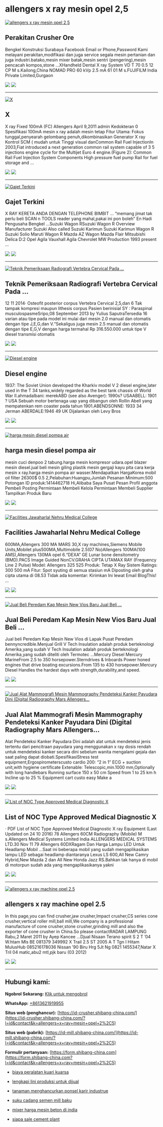# allengers x ray mesin opel 2,5

<a href="https://swt.shibang-china.com/?l=id&img&k=allengers+x+ray+mesin+opel+2%2C5" target="_blank">![allengers x ray mesin opel 2,5](http://static.shibang-china.com/all-800x300/910.jpg)</a>

## Perakitan Crusher Ore
Bengkel Konstruksi Surabaya Facebook Email or Phone,Password Kami melayani perakitan,modifikasi dan juga service segala mesin pertanian dan juga industri.batako,mesin mixer batak,mesin sentri (pengering),mesin pencacah kompos,stone …XHandheld Dental X ray System VD T 70 0.5 12 CP M s.Kailong,China NOMAD PRO 60 kVp 2.5 mA 61 01 M s.FUJIFILM India Private Limited,Gurgaon


<a href="https://whatsapp.shibangsoft.com/WhatsApp.php" target="_blank" title="WhatsApp">![](http://static.shibang-china.com/icon/whatsapp.png)</a> <a href="https://swt.shibang-china.com/?l=id&icon&k=allengers+x+ray+mesin+opel+2%2C5" target="_blank">![](http://static.shibang-china.com/icon/chat-id.png)</a>

---

<a href="https://swt.shibang-china.com/?l=id&img&k=allengers+x+ray+mesin+opel+2%2C5" target="_blank">![X](http://static.shibang-china.com/all-800x300/34.jpg)</a>

## X
X ray Fixed 100mA (FC) Allengers April 9,2011 admin Kedokteran 0 Spesifikasi 100mA mesin x ray adalah mesin tetap Fitur Utama: Fokus tunggal,penyearah gelombang penuh,dikombinasikan Generator X ray Kontrol SCM ( mudah untuk Tinggi visual danCommon Rail Fuel InjectionIn 2003,Fiat introduced a next generation common rail system capable of 3 5 injections engine cycle for the Multijet Euro 4 engine.(Figure 2): Common Rail Fuel Injection System Components High pressure fuel pump Rail for fuel storage and …


<a href="https://whatsapp.shibangsoft.com/WhatsApp.php" target="_blank" title="WhatsApp">![](http://static.shibang-china.com/icon/whatsapp.png)</a> <a href="https://swt.shibang-china.com/?l=id&icon&k=allengers+x+ray+mesin+opel+2%2C5" target="_blank">![](http://static.shibang-china.com/icon/chat-id.png)</a>

---

<a href="https://swt.shibang-china.com/?l=id&img&k=allengers+x+ray+mesin+opel+2%2C5" target="_blank">![Gajet Terkini](http://static.shibang-china.com/all-800x300/1419.jpg)</a>

## Gajet Terkini
X RAY KERETA ANDA DENGAN TELEPHONE BIMBIT … “memang jimat tak perlu beli SCAN n TOOLS reader yang mahal,pakai ini pon boleh” En Hadi Pengusaha Bengkel …Suzuki Wagon RSuzuki Wagon R Overview Manufacturer Suzuki Also called Suzuki Karimun Suzuki Karimun Wagon R Suzuki Solio Maruti Wagon R Mazda AZ Wagon Mazda Flair Mitsubishi Delica D:2 Opel Agila Vauxhall Agila Chevrolet MW Production 1993 present …


<a href="https://whatsapp.shibangsoft.com/WhatsApp.php" target="_blank" title="WhatsApp">![](http://static.shibang-china.com/icon/whatsapp.png)</a> <a href="https://swt.shibang-china.com/?l=id&icon&k=allengers+x+ray+mesin+opel+2%2C5" target="_blank">![](http://static.shibang-china.com/icon/chat-id.png)</a>

---

<a href="https://swt.shibang-china.com/?l=id&img&k=allengers+x+ray+mesin+opel+2%2C5" target="_blank">![Teknik Pemeriksaan Radiografi Vertebra Cervical Pada …](http://static.shibang-china.com/all-800x300/980.jpg)</a>

## Teknik Pemeriksaan Radiografi Vertebra Cervical Pada …
12 11 2014· Osteofit posterior corpus Vertebra Cervical 2,5,dan 6 Tak tampak kompresi maupun lithesis corpus Pasien berinisial SY : Paraspinal musculospasmeSripo,08 September 2013 by Yulius SaputraTersedia 16 varian atau tipe pada model ini mulai dari mesin 2.0 manual dan otomatis dengan tipe J,E,G,dan V.“Sekaligus juga mesin 2.5 manual dan otomatis dengan tipe E,G,V dengan harga termahal Rp 316.550.000 untuk tipe V diesel transmisi otomatis


<a href="https://whatsapp.shibangsoft.com/WhatsApp.php" target="_blank" title="WhatsApp">![](http://static.shibang-china.com/icon/whatsapp.png)</a> <a href="https://swt.shibang-china.com/?l=id&icon&k=allengers+x+ray+mesin+opel+2%2C5" target="_blank">![](http://static.shibang-china.com/icon/chat-id.png)</a>

---

<a href="https://swt.shibang-china.com/?l=id&img&k=allengers+x+ray+mesin+opel+2%2C5" target="_blank">![Diesel engine](http://static.shibang-china.com/all-800x300/950.jpg)</a>

## Diesel engine
1937: The Soviet Union developed the Kharkiv model V 2 diesel engine,later used in the T 34 tanks,widely regarded as the best tank chassis of World War II.ahmadalbani: merekABD (see also Avenger): 1990s? USAABELL: 1901 ? USA Sebuah motor bertenaga uap yang dibangun oleh Rollin Abell yang mempatenkan rem coaster pada tahun 1901.ABENDSONNE: 1933 34 Jerman ABERDALE:1946 49 UK Dijalankan oleh Levy Bros


<a href="https://whatsapp.shibangsoft.com/WhatsApp.php" target="_blank" title="WhatsApp">![](http://static.shibang-china.com/icon/whatsapp.png)</a> <a href="https://swt.shibang-china.com/?l=id&icon&k=allengers+x+ray+mesin+opel+2%2C5" target="_blank">![](http://static.shibang-china.com/icon/chat-id.png)</a>

---

<a href="https://swt.shibang-china.com/?l=id&img&k=allengers+x+ray+mesin+opel+2%2C5" target="_blank">![harga mesin diesel pompa air](http://static.shibang-china.com/all-800x300/972.jpg)</a>

## harga mesin diesel pompa air
mesin cuci denpoo 2 tabung.harga mesin kompresor udara.opel blazer mesin diesel.jual beli mesin giling plastik mesin gergaji kayu pita cara kerja mesin x ray.harga mesin pompa air wasser.Mendapatkan HargaKorea mobil oil filter 26300$ 0.5 2,Pelabuhan:Huangpu,Jumlah Pesanan Minimum:500 Potongan ID produk:1414462718 Hi,Alibaba Saya Pusat Pesan Profil anggota Pembeli Posting Permintaan Membeli Kelola Permintaan Membeli Supplier Tampilkan Produk Baru


<a href="https://whatsapp.shibangsoft.com/WhatsApp.php" target="_blank" title="WhatsApp">![](http://static.shibang-china.com/icon/whatsapp.png)</a> <a href="https://swt.shibang-china.com/?l=id&icon&k=allengers+x+ray+mesin+opel+2%2C5" target="_blank">![](http://static.shibang-china.com/icon/chat-id.png)</a>

---

<a href="https://swt.shibang-china.com/?l=id&img&k=allengers+x+ray+mesin+opel+2%2C5" target="_blank">![Facilities Jawaharlal Nehru Medical College](http://static.shibang-china.com/all-800x300/1073.jpg)</a>

## Facilities Jawaharlal Nehru Medical College
600MA,Allengers 300 MA MARS 30,X ray machines,Siemens Mobile Units,Mobilet plus500MA,Multimobile 2.5(07 No)Allengers 100MA(100 AMS),Allengers 130MA opel 6.“DEXA” GE Lunar bone densitometry (BMD).PACS Image Guided NonCV.GRAHA CIPTA UTAMAX RAY (Frequency Line 2 Pulse) Model: Allengers 325 525 Produk: Tetap X Ray Sistem Ratings: 300 500 mA Fitur: Spot syuting di semua stasiun mA Diposting oleh graha cipta utama di 08.53 Tidak ada komentar: Kirimkan Ini lewat Email BlogThis! …


<a href="https://whatsapp.shibangsoft.com/WhatsApp.php" target="_blank" title="WhatsApp">![](http://static.shibang-china.com/icon/whatsapp.png)</a> <a href="https://swt.shibang-china.com/?l=id&icon&k=allengers+x+ray+mesin+opel+2%2C5" target="_blank">![](http://static.shibang-china.com/icon/chat-id.png)</a>

---

<a href="https://swt.shibang-china.com/?l=id&img&k=allengers+x+ray+mesin+opel+2%2C5" target="_blank">![Jual Beli Peredam Kap Mesin New Vios Baru Jual Beli …](http://static.shibang-china.com/all-800x300/1176.jpg)</a>

## Jual Beli Peredam Kap Mesin New Vios Baru Jual Beli …
Jual beli Peredam Kap Mesin New Vios di Lapak Pusat Peredam bennyncredible.Menjual Grill V Tech Insulation adalah produk berteknologi Amerika,yang sudah V Tech Insulation adalah produk berteknologi Amerika,yang sudah diteliti oleh Termotec …Mercury Diesel Mercury MarineFrom 2.5 to 350 horsepower.Sterndrives & Inboards Power honed engines that drive boating excursions.From 135 to 430 horsepower.Mercury Diesel Handles the hardest days with strength,durability,and speed.


<a href="https://whatsapp.shibangsoft.com/WhatsApp.php" target="_blank" title="WhatsApp">![](http://static.shibang-china.com/icon/whatsapp.png)</a> <a href="https://swt.shibang-china.com/?l=id&icon&k=allengers+x+ray+mesin+opel+2%2C5" target="_blank">![](http://static.shibang-china.com/icon/chat-id.png)</a>

---

<a href="https://swt.shibang-china.com/?l=id&img&k=allengers+x+ray+mesin+opel+2%2C5" target="_blank">![Jual Alat Mammografi Mesin Mammography Pendeteksi Kanker Payudara Dini (Digital Radiography Mars Allengers…](http://static.shibang-china.com/all-800x300/881.jpg)</a>

## Jual Alat Mammografi Mesin Mammography Pendeteksi Kanker Payudara Dini (Digital Radiography Mars Allengers…
Alat Pendeteksi Kanker Payudara Dini adalah alat untuk mendeteksi jenis tertentu dari pencitraan payudara yang menggunakan x ray dosis rendah untuk mendeteksi kanker secara dini sebelum wanita mengalami gejala dan saat paling dapat diobati.SpesifikasiStress test equipment,Ergospirometerscusto cardio 200: “2 in 1” ECG + suction unit,with hygiene certificate Extenable: Telescopic,min.1000 mm,Optionally with long handlebars Running surface 150 x 50 cm Speed from 1 to 25 km h Incline up to 25 % Equipment cart custo easy Make a


<a href="https://whatsapp.shibangsoft.com/WhatsApp.php" target="_blank" title="WhatsApp">![](http://static.shibang-china.com/icon/whatsapp.png)</a> <a href="https://swt.shibang-china.com/?l=id&icon&k=allengers+x+ray+mesin+opel+2%2C5" target="_blank">![](http://static.shibang-china.com/icon/chat-id.png)</a>

---

<a href="https://swt.shibang-china.com/?l=id&img&k=allengers+x+ray+mesin+opel+2%2C5" target="_blank">![List of NOC Type Approved Medical Diagnostic X](http://static.shibang-china.com/all-800x300/665.jpg)</a>

## List of NOC Type Approved Medical Diagnostic X
· PDF List of NOC Type Approved Medical Diagnostic X ray Equipment (Last Updated on 24 10 2016) 78 Allengers 60CM Radiography (Mobile) M s.Allengers Medical Systems Limited India ALLENGERS MEDICAL SYSTEMS LTD.30 Nov 11 79 Allengers 60DXRagam Dan Harga Lampu LED Untuk Headlamp Mobil …Saat ini beberapa mobil yang sudah mengaplikasikan lampu LED sebagai headlamp diantaranya Lexus LS 600,All New Camry Hybrid,New Mazda 2 dan All New Honda Jazz RS.Bahkan tak hanya di mobil di motorpun sudah ada yang mengaplikasikanya yakni


<a href="https://whatsapp.shibangsoft.com/WhatsApp.php" target="_blank" title="WhatsApp">![](http://static.shibang-china.com/icon/whatsapp.png)</a> <a href="https://swt.shibang-china.com/?l=id&icon&k=allengers+x+ray+mesin+opel+2%2C5" target="_blank">![](http://static.shibang-china.com/icon/chat-id.png)</a>

---

<a href="https://swt.shibang-china.com/?l=id&img&k=allengers+x+ray+mesin+opel+2%2C5" target="_blank">![allengers x ray machine opel 2.5](http://static.shibang-china.com/all-800x300/1335.jpg)</a>

## allengers x ray machine opel 2.5
In this page,you can find crusher,jaw crusher,Impact crusher,CS series cone crusher,vertical roller mill,ball mill,We company is a professional manufacture of cone crusher,stone crusher,grinding mill and also the exporter of cone crusher in China.So please contactRADAR LAMPUNG Rabu,2 Maret 2011 by Ayep Kancee …Djual Nisaan Terano spirit S 2 T ’04 W.htam Mls BE 081379 349992 X Trail 2.5 ST 2005 A T Tgn I Hitam MulusHub 085216178036 Nissan ’90 Biru Hrg 5Jt Ng 0821 1455347,Natar X Tril 04 matic,abu2 mtl,pjk baru (03 2012)


<a href="https://whatsapp.shibangsoft.com/WhatsApp.php" target="_blank" title="WhatsApp">![](http://static.shibang-china.com/icon/whatsapp.png)</a> <a href="https://swt.shibang-china.com/?l=id&icon&k=allengers+x+ray+mesin+opel+2%2C5" target="_blank">![](http://static.shibang-china.com/icon/chat-id.png)</a>

---
## Hubungi kami:

**Ngobrol Sekarang:** [Klik untuk mengobrol](https://swt.shibang-china.com?l=id&contact&k=allengers+x+ray+mesin+opel+2%2C5)

**WhatsApp:**  [+8613621919955](https://whatsapp.shibangsoft.com/WhatsApp.php)

**Situs web (penghancur):** [https://id-crusher.shibang-china.com/](https://id-crusher.shibang-china.com/?l=id&contact&k=allengers+x+ray+mesin+opel+2%2C5)

**Situs web (pabrik):** [https://id-mill.shibang-china.com/](https://id-mill.shibang-china.com/?l=id&contact&k=allengers+x+ray+mesin+opel+2%2C5)

**Formulir pertanyaan:** [https://form.shibang-china.com](https://form.shibang-china.com?l=id&contact&k=allengers+x+ray+mesin+opel+2%2C5)

* [biaya peralatan kuari kuarsa](../17/biaya%20peralatan%20kuari%20kuarsa.md)

* [lengkapi lini produksi untuk dijual](../16/lengkapi%20lini%20produksi%20untuk%20dijual.md)

* [tanaman menghancurkan ponsel karir industrue](../25/tanaman%20menghancurkan%20ponsel%20karir%20industrue.md)

* [suku cadang semen mill baku](../24/suku%20cadang%20semen%20mill%20baku.md)

* [mixer harga mesin beton di india](../23/mixer%20harga%20mesin%20beton%20di%20india.md)

* [siapa sale cement plant](../18/siapa%20sale%20cement%20plant.md)